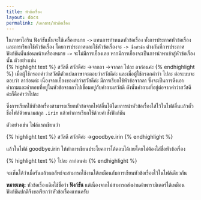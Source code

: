 ```yaml
---
title: หัวข้อเรื่อง
layout: docs
permalink: /เอกสาร/หัวข้อเรื่อง
---
```

ในภาษาไอริน ฟังก์ชันนั้นจะใช้เครื่องหมาย `->` แทนการกำหนดหัวข้อเรื่อง ทั้งการประกาศหัวข้อเรื่องและการเรียกใช้หัวข้อเรื่อง โดยการประกาศและใช้หัวข้อเรื่องจะ `-> ชื่อหัวข้อ` ต่างกันที่การประกาศฟังก์ชันนั้นก่อนหน้าเครื่องหมาย `->` จะไม่มีการเยื้องเลย หากมีการเยื้องจะเป็นการนำพาเข้าสู่หัวข้อเรื่องนั้น ตัวอย่างเช่น  
{% highlight text %}
สวัสดี
  สวัสดีค่ะ
    ->จากลา
->จากลา
  ไปละ
    ลาก่อนค่ะ
{% endhighlight %}
เมื่อผู้ใช้กรอกคำว่าสวัสดีตัวแปลภาษาจะตอบว่าสวัสดีค่ะ และเมื่อผู้ใช้กรอกคำว่า ไปละ ต่อระบบจะตอบว่า ลาก่อนค่ะ เนื่องจากเยื้องของคำว่าสวัสดีค่ะ มีการเรียกใช้หัวข้อจากลา ซึ่งจะเป็นการดึงเอาคำถามและคำตอบที่อยู่ในหัวข้อจากลาไปเชื่อมอยู่กับคำถามสวัสดี ดังนั้นคำถามที่อยู่ต่อจากคำว่าสวัสดีค่ะก็คือคำว่าไปละ

ซึ่งการเรียกใช้หัวข้อเรื่องสามารถเรียกหัวข้อจากไฟล์อื่นได้โดยการนำหัวข้อเรื่องใส่ไว้ในไฟล์อื่นแล้วตั้วชื่อไฟล์ด้วยนามสกุล `.irin` แล้วทำการเรียกใช้ด้วยคำสั่งฟังก์ชัน

ตัวอย่างเช่น ไฟล์แรกเขียนว่า

{% highlight text %}
สวัสดี
  สวัสดีค่ะ
    ->goodbye.irin
{% endhighlight %}

แล้วในไฟล์ goodbye.irin ให้ทำการเขียนประโยคการโต้ตอบได้เลยโดยไม่ต้องใส่ชื่อหัวข้อเรื่อง

{% highlight text %}
ไปละ
  ลาก่อนค่ะ
{% endhighlight %}

จะเห็นได้ว่าเมื่อรันแล้วผลลัพธ์จะสามารถใช้งานได้เหมือนกับการเขียนหัวข้อเรื่องไว้ในไฟล์เดียวกัน

**หมายเหตุ:** หัวข้อเรื่องเดิมใช้ชื่อว่า **ฟังก์ชัน** แต่เนื่องจากไม่สามารถส่งผ่านค่าพารามิเตอร์ได้เหมือนฟังก์ชันปกติจึงขอเรียกว่าหัวข้อเรื่องแทนครับ
